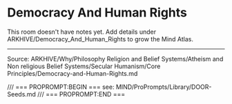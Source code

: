 # Democracy And Human Rights

This room doesn't have notes yet. Add details under ARKHIVE/Democracy_And_Human_Rights to grow the Mind Atlas.

---
Source: ARKHIVE/Why/Philosophy Religion and Belief Systems/Atheism and Non religious Belief Systems/Secular Humanism/Core Principles/Democracy-and-Human-Rights.md

/// === PROPROMPT:BEGIN ===
see: MIND/ProPrompts/Library/DOOR-Seeds.md
/// === PROPROMPT:END ===
